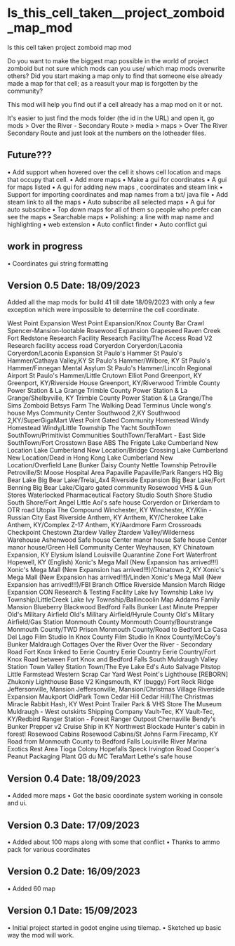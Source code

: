 # Is_this_cell_taken__project_zomboid_map_mod
Is this cell taken project zomboid map mod


Do you want to make the biggest map possible in the world of project zomboid but not sure which mods can you use/ which map mods overwrite others?
Did you start making a map only to find that someone else already made a map for that cell; as a reasult your map is forgotten by the community?

This mod will help you find out if a cell already has a map mod on it or not.


It's easier to just find the mods folder (the id in the URL) and open it, go mods > Over the River - Secondary Route > media > maps > Over The River Secondary Route and just look at the numbers on the lotheader files.

## Future???

• Add support when hovered over the cell it shows cell location and maps that occupy that cell.
• Add more maps
• Make a gui for coordinates
• A gui for maps listed
• A gui for adding new maps , coordinates and steam link
• Support for importing coordinates and map names from a txt/ java file
• Add steam link to all the maps
• Auto subscribe all selected maps
• A gui for auto subscribe
• Top down maps for all of them so people who prefer can see the maps
• Searchable maps
• Polishing: a line with map name and highlighting
• web extension
• Auto conflict finder
• Auto conflict gui


## work in progress

• Coordinates gui string formatting

## Version 0.5 Date: 18/09/2023

Added all the map mods for build 41 till date 18/09/2023 with only a few exception which were impossible to determine the cell coordinate.

West Point Expansion
West Point Expansion/Knox County Bar Crawl
Spencer-Mansion-lootable
Rosewood Expansion
Grapeseed
Raven Creek
Fort Redstone
Research Facility
Research Facility/The Access Road V2
Research facility access road
Coryerdon
Coryerdon/Laconia
Coryerdon/Laconia Expansion
St Paulo's Hammer
St Paulo's Hammer/Cathaya Valley,KY
St Paulo's Hammer/Wilbore, KY
St Paulo's Hammer/Finnegan Mental Asylum
St Paulo's Hammer/Lincoln Regional Airport
St Paulo's Hammer/Little Crutown
Elliot Pond
Greenport, KY
Greenport, KY/Riverside House
Greenport, KY/Riverwood
Trimble County Power Station & La Grange
Trimble County Power Station & La Grange/Shelbyville, KY
Trimble County Power Station & La Grange/The Sims Zomboid
Betsys Farm
The Walking Dead Terminus
Uncle wong's house
Mys Community Center
Southwood 2,KY
Southwood 2,KY/SuperGigaMart
West Point Gated Community
Homestead Windy
Homestead Windy/Little Township
The Yacht
SouthTown
SouthTown/Primitivist Communities
SouthTown/TeraMart - East Side
SouthTown/Fort Crosstown
Base ABS
The Frigate
Lake Cumberland New Location
Lake Cumberland New Location/Bridge Crossing
Lake Cumberland New Location/Dead in Hong Kong
Lake Cumberland New Location/Overfield Lane Bunker
Daisy County
Nettle Township
Petroville
Petroville/St Moose Hospital Area
Papaville
Papaville/Park Rangers HQ
Big Bear Lake
Big Bear Lake/Trelai_4x4 Riverside Expansion
Big Bear Lake/Fort Benning
Big Bear Lake/Cigaro gated community
Rosewood VHS & Gun Stores
Waterlocked Pharmaceutical Factory
Studio South Shore
Studio South Shore/Fort Angel
Little Aoi's safe house
Coryerdon or Dirkerdam to OTR road
Utopia
The Compound
Winchester, KY
Winchester, KY/Klin - Russian City
East Riverside
Anthem, KY
Anthem, KY/Cherokee Lake
Anthem, KY/Complex Z-17
Anthem, KY/Aardmore Farm
Crossroads Checkpoint
Chestown
Ztardew Valley
Ztardew Valley/Wilderness Warehouse
Ashenwood
Safe house Center manor house
Safe house Center manor house/Green Hell Community Center
Weyhausen, KY
Chinatown Expansion, KY
Elysium Island
Louisville Quarantine Zone
Fort Waterfront
Hopewell, KY (English)
Xonic's Mega Mall (New Expansion has arrived!!!)
Xonic's Mega Mall (New Expansion has arrived!!!)/Chinatown 2, KY
Xonic's Mega Mall (New Expansion has arrived!!!)/Linden
Xonic's Mega Mall (New Expansion has arrived!!!)/FBI Branch Office
Riverside Mansion
March Ridge Expansion
CON Research & Testing Facility
Lake Ivy Township
Lake Ivy Township/LittleCreek
Lake Ivy Township/Ballincoolin Map
Addams Family Mansion
Blueberry
Blackwood
Bedford Falls
Bunker Last Minute Prepper
Old's Military Airfield
Old's Military Airfield/Hyrule County
Old's Military Airfield/Gas Station
Monmouth County
Monmouth County/Bourstrange
Monmouth County/TWD Prison
Monmouth County/Road to Bedford
La Casa Del Lago
Film Studio In Knox County
Film Studio In Knox County/McCoy's Bunker
Maldraugh Cottages
Over the River
Over the River - Secondary Road
Fort Knox linked to Eerie Country
Eerie Country
Eerie Country/Fort Knox
Road between Fort Knox and Bedford Falls
South Muldraugh
Valley Station Town
Valley Station Town/The Eye Lake
Ed's Auto Salvage
Pitstop
Little Farmstead
Western Scrap Car Yard
West Point's Lighthouse [REBORN]
Zhukoniy Lighthouse Base V2
Kingsmouth, KY (buggy)
Fort Rock Ridge
Jeffersonville, Mansion
Jeffersonville, Mansion/Christmas Village
Riverside Expansion Maukport
OldPark Town
Cedar Hill
Cedar Hill/The Christmas Miracle
Rabbit Hash, KY
West Point Trailer Park & VHS Store
The Museum
Muldraugh - West outskirts Shipping Company
Vault-Tec, KY
Vault-Tec, KY/Redbird Ranger Station - Forest Ranger Outpost
Chernaville
Bendy's Bunker Prepper v2
Cruise Ship in KY
Northwest Blockade
Hunter's cabin in forest!
Rosewood Cabins
Rosewood Cabins/St Johns Farm
Firecamp, KY
Road from Monmouth County to Bedford Falls
Louisville River Marina
Exotics Rest Area
Tioga Colony
Hopefalls
Speck
Irvington Road
Cooper's Peanut Packaging Plant
QG du MC
TeraMart
Lethe's safe house





## Version 0.4 Date: 18/09/2023

• Added more maps
• Got the basic coordinate system working in console and ui.

## Version 0.3 Date: 17/09/2023

• Added about 100 maps along with some that conflict
• Thanks to ammo pack for various coordinates

## Version 0.2 Date: 16/09/2023

• Added 60 map 


## Version 0.1 Date: 15/09/2023

• Initial project started in godot engine using tilemap.
• Sketched up basic way the mod will work.
